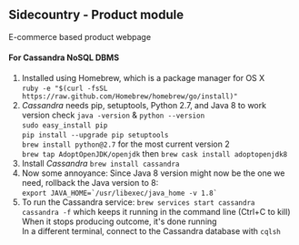 ## Sidecountry - Product module
E-commerce based product webpage


#### For Cassandra NoSQL DBMS
  1. Installed using Homebrew, which is a package manager for OS X  
    `ruby -e "$(curl -fsSL https://raw.github.com/Homebrew/homebrew/go/install)"`
  2. *Cassandra* needs pip, setuptools, Python 2.7, and Java 8 to work  
      version check `java -version` & `python --version`  
      `sudo easy_install pip`  
      `pip install --upgrade pip setuptools`  
      `brew install python@2.7` for the most current version 2  
      `brew tap AdoptOpenJDK/openjdk` then `brew cask install adoptopenjdk8`  
  3. Install *Cassandra* `brew install cassandra`
  4. Now some annoyance:
    Since Java 8 version might now be the one we need, rollback the Java version to 8:  
    ``export JAVA_HOME=`/usr/libexec/java_home -v 1.8` ``
  5. To run the Cassandra service:
    `brew services start cassandra`  
    `cassandra -f` which keeps it running in the command line (Ctrl+C to kill) When it stops producing outcome, it's done running  
    In a different terminal, connect to the Cassandra database with `cqlsh`
